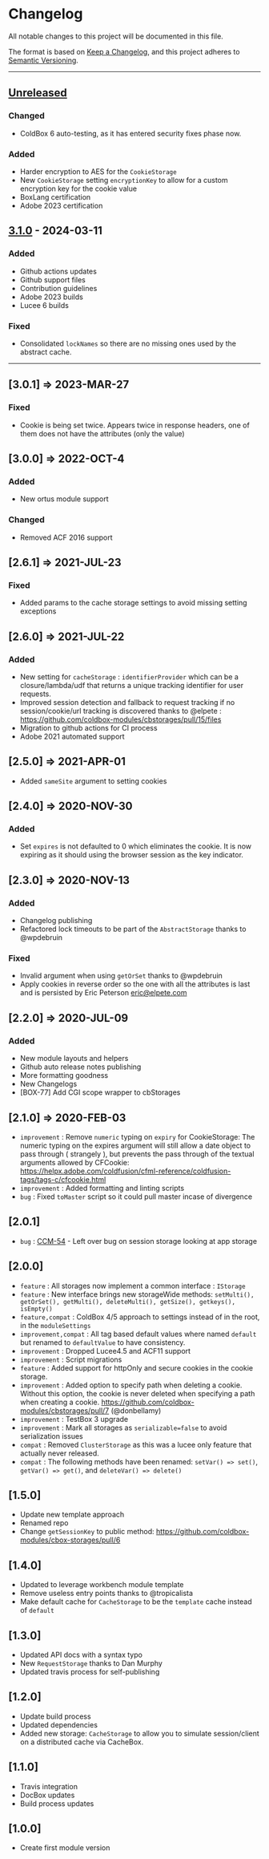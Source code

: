 # Changelog

All notable changes to this project will be documented in this file.

The format is based on [Keep a Changelog](https://keepachangelog.com/en/1.0.0/),
and this project adheres to [Semantic Versioning](https://semver.org/spec/v2.0.0.html).

* * *

## [Unreleased]

### Changed

- ColdBox 6 auto-testing, as it has entered security fixes phase now.

### Added

- Harder encryption to AES for the `CookieStorage`
- New `CookieStorage` setting `encryptionKey` to allow for a custom encryption key for the cookie value
- BoxLang certification
- Adobe 2023 certification

## [3.1.0] - 2024-03-11

### Added

- Github actions updates
- Github support files
- Contribution guidelines
- Adobe 2023 builds
- Lucee 6 builds

### Fixed

- Consolidated `lockNames` so there are no missing ones used by the abstract cache.

* * *

## [3.0.1] => 2023-MAR-27

### Fixed

- Cookie is being set twice.  Appears twice in response headers, one of them does not have the attributes (only the value)

## [3.0.0] => 2022-OCT-4

### Added

- New ortus module support

### Changed

- Removed ACF 2016 support

## [2.6.1] => 2021-JUL-23

### Fixed

- Added params to the cache storage settings to avoid missing setting exceptions

## [2.6.0] => 2021-JUL-22

### Added

- New setting for `cacheStorage` : `identifierProvider` which can be a closure/lambda/udf that returns a unique tracking identifier for user requests.
- Improved session detection and fallback to request tracking if no session/cookie/url tracking is discovered thanks to @elpete : <https://github.com/coldbox-modules/cbstorages/pull/15/files>
- Migration to github actions for CI process
- Adobe 2021 automated support

## [2.5.0] => 2021-APR-01

- Added `sameSite` argument to setting cookies

## [2.4.0] => 2020-NOV-30

### Added

- Set `expires` is not defaulted to 0 which eliminates the cookie. It is now expiring as it should using the browser session as the key indicator.

## [2.3.0] => 2020-NOV-13

### Added

- Changelog publishing
- Refactored lock timeouts to be part of the `AbstractStorage` thanks to @wpdebruin

### Fixed

- Invalid argument when using `getOrSet` thanks to @wpdebruin
- Apply cookies in reverse order so the one with all the attributes is last and is persisted by Eric Peterson [eric@elpete.com](mailto:eric@elpete.com)

## [2.2.0] => 2020-JUL-09

### Added

- New module layouts and helpers
- Github auto release notes publishing
- More formatting goodness
- New Changelogs
- [BOX-77] Add CGI scope wrapper to cbStorages

## [2.1.0] => 2020-FEB-03

- `improvement` : Remove `numeric` typing on `expiry` for CookieStorage: The numeric typing on the expires argument will still allow a date object to pass through ( strangely ), but prevents the pass through of the textual arguments allowed by CFCookie: <https://helpx.adobe.com/coldfusion/cfml-reference/coldfusion-tags/tags-c/cfcookie.html>
- `improvement` : Added formatting and linting scripts
- `bug` : Fixed `toMaster` script so it could pull master incase of divergence

## [2.0.1]

- `bug` : [CCM-54](https://ortussolutions.atlassian.net/browse/CCM-54) - Left over bug on session storage looking at app storage

## [2.0.0]

- `feature` : All storages now implement a common interface : `IStorage`
- `feature` : New interface brings new storageWide methods: `setMulti(), getOrSet(), getMulti(), deleteMulti(), getSize(), getkeys(), isEmpty()`
- `feature,compat` : ColdBox 4/5 approach to settings instead of in the root, in the `moduleSettings`
- `improvement,compat` : All tag based default values where named `default` but renamed to `defaultValue` to have consistency.
- `improvement` : Dropped Lucee4.5 and ACF11 support
- `improvement` : Script migrations
- `feature` : Added support for httpOnly and secure cookies in the cookie storage.
- `improvement` : Added option to specify path when deleting a cookie. Without this option, the cookie is never deleted when specifying a path when creating a cookie. <https://github.com/coldbox-modules/cbstorages/pull/7> (@donbellamy)
- `improvement` : TestBox 3 upgrade
- `improvement` : Mark all storages as `serializable=false` to avoid serialization issues
- `compat` : Removed `ClusterStorage` as this was a lucee only feature that actually never released.
- `compat` : The following methods have been renamed: `setVar() => set()`, `getVar() => get()`, and `deleteVar() => delete()`

## [1.5.0]

- Update new template approach
- Renamed repo
- Change `getSessionKey` to public method: <https://github.com/coldbox-modules/cbox-storages/pull/6>

## [1.4.0]

- Updated to leverage workbench module template
- Remove useless entry points thanks to @tropicalista
- Make default cache for `CacheStorage` to be the `template` cache instead of `default`

## [1.3.0]

- Updated API docs with a syntax typo
- New `RequestStorage` thanks to Dan Murphy
- Updated travis process for self-publishing

## [1.2.0]

- Update build process
- Updated dependencies
- Added new storage: `CacheStorage` to allow you to simulate session/client on a distributed cache via CacheBox.

## [1.1.0]

- Travis integration
- DocBox updates
- Build process updates

## [1.0.0]

- Create first module version

[Unreleased]: https://github.com/coldbox-modules/cbstorages/compare/v3.1.0...HEAD

[3.1.0]: https://github.com/coldbox-modules/cbstorages/compare/9b01af208b6c582715b2dd02ce9678e3a6ea1532...v3.1.0
